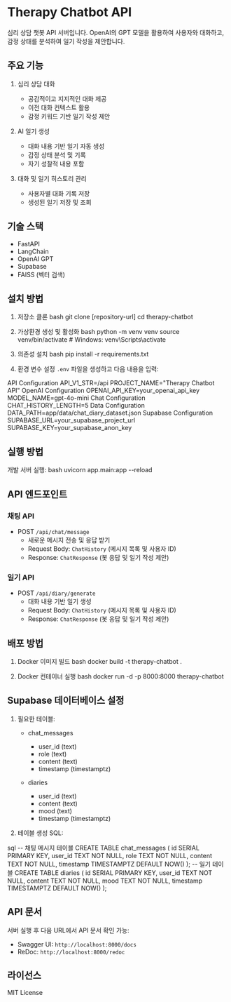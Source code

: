 # Therapy Chatbot API

심리 상담 챗봇 API 서버입니다. OpenAI의 GPT 모델을 활용하여 사용자와 대화하고, 감정 상태를 분석하여 일기 작성을 제안합니다.

## 주요 기능

1. 심리 상담 대화
   - 공감적이고 지지적인 대화 제공
   - 이전 대화 컨텍스트 활용
   - 감정 키워드 기반 일기 작성 제안

2. AI 일기 생성
   - 대화 내용 기반 일기 자동 생성
   - 감정 상태 분석 및 기록
   - 자기 성찰적 내용 포함

3. 대화 및 일기 히스토리 관리
   - 사용자별 대화 기록 저장
   - 생성된 일기 저장 및 조회

## 기술 스택

- FastAPI
- LangChain
- OpenAI GPT
- Supabase
- FAISS (벡터 검색)

## 설치 방법

1. 저장소 클론 
bash
git clone [repository-url]
cd therapy-chatbot


2. 가상환경 생성 및 활성화
bash
python -m venv venv
source venv/bin/activate # Windows: venv\Scripts\activate



3. 의존성 설치
bash
pip install -r requirements.txt


4. 환경 변수 설정
`.env` 파일을 생성하고 다음 내용을 입력:

API Configuration
API_V1_STR=/api
PROJECT_NAME="Therapy Chatbot API"
OpenAI Configuration
OPENAI_API_KEY=your_openai_api_key
MODEL_NAME=gpt-4o-mini
Chat Configuration
CHAT_HISTORY_LENGTH=5
Data Configuration
DATA_PATH=app/data/chat_diary_dataset.json
Supabase Configuration
SUPABASE_URL=your_supabase_project_url
SUPABASE_KEY=your_supabase_anon_key


## 실행 방법

개발 서버 실행:
bash
uvicorn app.main:app --reload



## API 엔드포인트

### 채팅 API
- POST `/api/chat/message`
  - 새로운 메시지 전송 및 응답 받기
  - Request Body: `ChatHistory` (메시지 목록 및 사용자 ID)
  - Response: `ChatResponse` (봇 응답 및 일기 작성 제안)

### 일기 API
- POST `/api/diary/generate`
  - 대화 내용 기반 일기 생성
  - Request Body: `ChatHistory` (메시지 목록 및 사용자 ID)
  - Response: `ChatResponse` (봇 응답 및 일기 작성 제안)

## 배포 방법

1. Docker 이미지 빌드
bash
docker build -t therapy-chatbot .


2. Docker 컨테이너 실행
bash
docker run -d -p 8000:8000 therapy-chatbot



## Supabase 데이터베이스 설정

1. 필요한 테이블:
   - chat_messages
     - user_id (text)
     - role (text)
     - content (text)
     - timestamp (timestamptz)
   
   - diaries
     - user_id (text)
     - content (text)
     - mood (text)
     - timestamp (timestamptz)

2. 테이블 생성 SQL:

sql
-- 채팅 메시지 테이블
CREATE TABLE chat_messages (
id SERIAL PRIMARY KEY,
user_id TEXT NOT NULL,
role TEXT NOT NULL,
content TEXT NOT NULL,
timestamp TIMESTAMPTZ DEFAULT NOW()
);
-- 일기 테이블
CREATE TABLE diaries (
id SERIAL PRIMARY KEY,
user_id TEXT NOT NULL,
content TEXT NOT NULL,
mood TEXT NOT NULL,
timestamp TIMESTAMPTZ DEFAULT NOW()
);


## API 문서

서버 실행 후 다음 URL에서 API 문서 확인 가능:
- Swagger UI: `http://localhost:8000/docs`
- ReDoc: `http://localhost:8000/redoc`

## 라이선스

MIT License